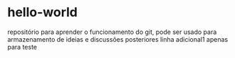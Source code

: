 # hello-world
repositório para aprender o funcionamento do git, pode ser usado para armazenamento de ideias e discussões posteriores
linha adicional1 apenas para teste
